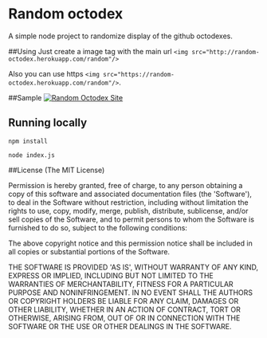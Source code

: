 # Random octodex
A simple node project to randomize display of the github octodexes.

##Using
Just create a image tag with the main url `<img src="http://random-octodex.herokuapp.com/random"/>`

Also you can use https `<img src="https://random-octodex.herokuapp.com/random"/>`.

##Sample
[![Random Octodex Site](https://random-octodex.herokuapp.com/randomLocation)](https://random-octodex.herokuapp.com/random)

## Running locally

`npm install`

`node index.js`

##License
(The MIT License)

Permission is hereby granted, free of charge, to any person obtaining a copy of this software and associated documentation files (the 'Software'), to deal in the Software without restriction, including without limitation the rights to use, copy, modify, merge, publish, distribute, sublicense, and/or sell copies of the Software, and to permit persons to whom the Software is furnished to do so, subject to the following conditions:

The above copyright notice and this permission notice shall be included in all copies or substantial portions of the Software.

THE SOFTWARE IS PROVIDED 'AS IS', WITHOUT WARRANTY OF ANY KIND, EXPRESS OR IMPLIED, INCLUDING BUT NOT LIMITED TO THE WARRANTIES OF MERCHANTABILITY, FITNESS FOR A PARTICULAR PURPOSE AND NONINFRINGEMENT. IN NO EVENT SHALL THE AUTHORS OR COPYRIGHT HOLDERS BE LIABLE FOR ANY CLAIM, DAMAGES OR OTHER LIABILITY, WHETHER IN AN ACTION OF CONTRACT, TORT OR OTHERWISE, ARISING FROM, OUT OF OR IN CONNECTION WITH THE SOFTWARE OR THE USE OR OTHER DEALINGS IN THE SOFTWARE.